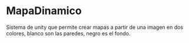 # MapaDinamico
Sistema de unity que permite crear mapas a partir de una imagen en dos colores, blanco son las paredes, negro es el fondo.
